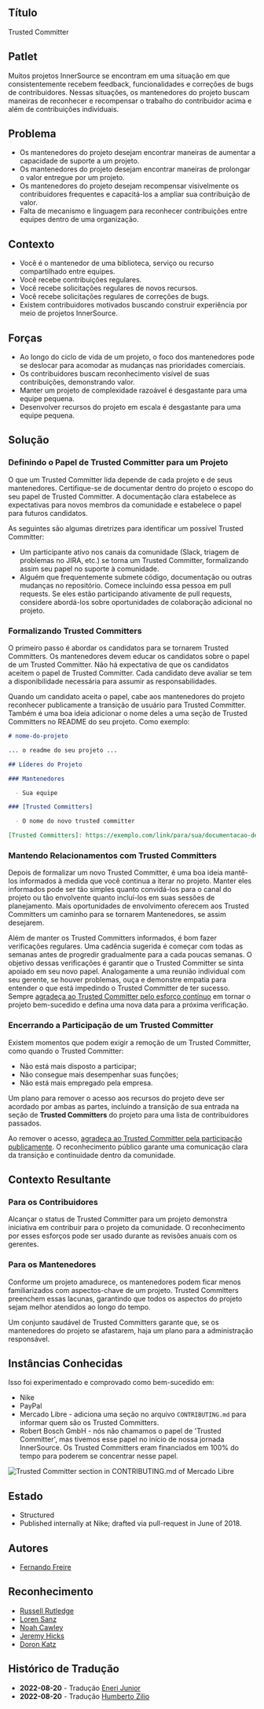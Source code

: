 ## Título

Trusted Committer

## Patlet

Muitos projetos InnerSource se encontram em uma situação em que
consistentemente recebem feedback, funcionalidades e correções de bugs de contribuidores.
Nessas situações, os mantenedores do projeto buscam maneiras de reconhecer e recompensar
o trabalho do contribuidor acima e além de contribuições individuais.

## Problema

- Os mantenedores do projeto desejam encontrar maneiras de aumentar a capacidade de suporte a um projeto.
- Os mantenedores do projeto desejam encontrar maneiras de prolongar o valor entregue por um projeto.
- Os mantenedores do projeto desejam recompensar visivelmente os contribuidores frequentes e capacitá-los a ampliar sua contribuição de valor.
- Falta de mecanismo e linguagem para reconhecer contribuições entre equipes dentro de uma organização.

## Contexto

- Você é o mantenedor de uma biblioteca, serviço ou recurso compartilhado entre equipes.
- Você recebe contribuições regulares.
- Você recebe solicitações regulares de novos recursos.
- Você recebe solicitações regulares de correções de bugs.
- Existem contribuidores motivados buscando construir experiência por meio de projetos InnerSource.

## Forças

- Ao longo do ciclo de vida de um projeto, o foco dos mantenedores pode se deslocar para acomodar as mudanças nas prioridades comerciais.
- Os contribuidores buscam reconhecimento visível de suas contribuições, demonstrando valor.
- Manter um projeto de complexidade razoável é desgastante para uma equipe pequena.
- Desenvolver recursos do projeto em escala é desgastante para uma equipe pequena.

## Solução

### Definindo o Papel de Trusted Committer para um Projeto

O que um Trusted Committer lida depende de cada projeto e de seus mantenedores. Certifique-se de documentar dentro do projeto o escopo do seu papel de Trusted Committer. A documentação clara estabelece as expectativas para novos membros da comunidade e estabelece o papel para futuros candidatos.

As seguintes são algumas diretrizes para identificar um possível Trusted Committer:

* Um participante ativo nos canais da comunidade (Slack, triagem de problemas no JIRA, etc.) se torna um Trusted Committer, formalizando assim seu papel no suporte à comunidade.
* Alguém que frequentemente submete código, documentação ou outras mudanças no repositório. Comece incluindo essa pessoa em pull requests. Se eles estão participando ativamente de pull requests, considere abordá-los sobre oportunidades de colaboração adicional no projeto.

### Formalizando Trusted Committers

O primeiro passo é abordar os candidatos para se tornarem Trusted Committers.
Os mantenedores devem educar os candidatos sobre o papel de um Trusted Committer. Não há expectativa de que os candidatos aceitem o papel de Trusted Committer. Cada candidato
deve avaliar se tem a disponibilidade necessária para assumir as responsabilidades.

Quando um candidato aceita o papel, cabe aos mantenedores do projeto
reconhecer publicamente a transição de usuário para Trusted Committer. Também é uma
boa ideia adicionar o nome deles a uma seção de Trusted Committers no README do seu projeto.
Como exemplo:

```markdown
# nome-do-projeto

... o readme do seu projeto ...

## Líderes do Projeto

### Mantenedores

  - Sua equipe

### [Trusted Committers]

  - O nome do novo trusted committer

[Trusted Committers]: https://exemplo.com/link/para/sua/documentacao-de-trusted-committer.md
```

### Mantendo Relacionamentos com Trusted Committers

Depois de formalizar um novo Trusted Committer, é uma boa ideia mantê-los informados à medida que você continua a iterar no projeto. Manter eles informados pode ser tão simples quanto convidá-los para o canal do projeto ou tão envolvente quanto incluí-los em suas sessões de planejamento. Mais oportunidades de envolvimento oferecem aos Trusted Committers um caminho para se tornarem Mantenedores, se assim desejarem.

Além de manter os Trusted Committers informados, é bom fazer verificações regulares. Uma cadência sugerida é começar com todas as semanas antes de progredir gradualmente para a cada poucas semanas. O objetivo dessas verificações é garantir que o Trusted Committer se sinta apoiado em seu novo papel. Analogamente a uma reunião individual com seu gerente, se houver problemas, ouça e demonstre empatia para entender o que está impedindo o Trusted Committer de ter sucesso. Sempre [agradeça ao Trusted Committer pelo esforço contínuo][praise] em tornar o projeto bem-sucedido e defina uma nova data para a próxima verificação.

### Encerrando a Participação de um Trusted Committer

Existem momentos que podem exigir a remoção de um Trusted Committer, como quando o Trusted Committer:

* Não está mais disposto a participar;
* Não consegue mais desempenhar suas funções;
* Não está mais empregado pela empresa.

Um plano para remover o acesso aos recursos do projeto deve ser acordado por ambas as partes, incluindo a transição de sua entrada na seção de **Trusted Committers** do projeto para uma lista de contribuidores passados.

Ao remover o acesso, [agradeça ao Trusted Committer pela participação publicamente][praise]. O reconhecimento público garante uma comunicação clara da transição e continuidade dentro da comunidade.

## Contexto Resultante

### Para os Contribuidores

Alcançar o status de Trusted Committer para um projeto demonstra iniciativa em
contribuir para o projeto da comunidade. O reconhecimento por esses esforços
pode ser usado durante as revisões anuais com os gerentes.

### Para os Mantenedores

Conforme um projeto amadurece, os mantenedores podem ficar menos familiarizados com aspectos-chave
de um projeto. Trusted Committers preenchem essas lacunas, garantindo que todos os
aspectos do projeto sejam melhor atendidos ao longo do tempo.

Um conjunto saudável de Trusted Committers garante que, se os mantenedores do projeto se afastarem,
haja um plano para a administração responsável.

## Instâncias Conhecidas

Isso foi experimentado e comprovado como bem-sucedido em:

- Nike
- PayPal
- Mercado Libre - adiciona uma seção no arquivo `CONTRIBUTING.md` para informar quem são os Trusted Committers.
- Robert Bosch GmbH - nós não chamamos o papel de 'Trusted Committer', mas tivemos esse papel no início de nossa jornada InnerSource. Os Trusted Committers eram financiados em 100% do tempo para poderem se concentrar nesse papel.

![Trusted Committer section in CONTRIBUTING.md of Mercado Libre](../../assets/img/mercadolibre-trusted-committers.png "Trusted Committer section in CONTRIBUTING.md of Mercado Libre")

## Estado

- Structured
- Published internally at Nike; drafted via pull-request in June of 2018.

## Autores

- [Fernando Freire]

## Reconhecimento

- [Russell Rutledge]
- [Loren Sanz]
- [Noah Cawley]
- [Jeremy Hicks]
- [Doron Katz]

[Doron Katz]: https://github.com/doronkatz
[Russell Rutledge]: https://github.com/rrrutledge
[Loren Sanz]: https://github.com/mrsanz
[Jeremy Hicks]: https://github.com/greatestusername
[Noah Cawley]: https://github.com/utanapishtim
[praise]: ./praise-participants.md
[Fernando Freire]: https://github.com/dogonthehorizon

## Histórico de Tradução

- **2022-08-20** - Tradução [Eneri Junior](https://github.com/jrcosta)
- **2022-08-20** - Tradução [Humberto Zilio](https://github.com/zilio)

